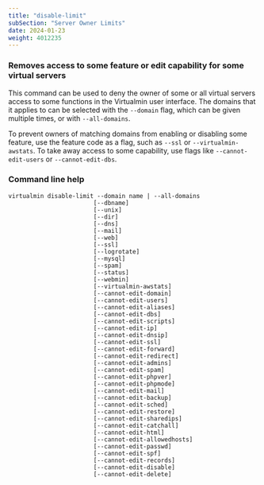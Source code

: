 ```yaml
---
title: "disable-limit"
subSection: "Server Owner Limits"
date: 2024-01-23
weight: 4012235
---
```


### Removes access to some feature or edit capability for some virtual servers

This command can be used to deny the owner of some or all virtual servers access to some functions in the Virtualmin user interface. The domains that it applies to can be selected with the `--domain` flag, which can be given multiple times, or with `--all-domains`.

To prevent owners of matching domains from enabling or disabling some feature, use the feature code as a flag, such as `--ssl` or `--virtualmin-awstats`. To take away access to some capability, use flags like `--cannot-edit-users` or `--cannot-edit-dbs`.

### Command line help

```text
virtualmin disable-limit --domain name | --all-domains
                        [--dbname]
                        [--unix]
                        [--dir]
                        [--dns]
                        [--mail]
                        [--web]
                        [--ssl]
                        [--logrotate]
                        [--mysql]
                        [--spam]
                        [--status]
                        [--webmin]
                        [--virtualmin-awstats]
                        [--cannot-edit-domain]
                        [--cannot-edit-users]
                        [--cannot-edit-aliases]
                        [--cannot-edit-dbs]
                        [--cannot-edit-scripts]
                        [--cannot-edit-ip]
                        [--cannot-edit-dnsip]
                        [--cannot-edit-ssl]
                        [--cannot-edit-forward]
                        [--cannot-edit-redirect]
                        [--cannot-edit-admins]
                        [--cannot-edit-spam]
                        [--cannot-edit-phpver]
                        [--cannot-edit-phpmode]
                        [--cannot-edit-mail]
                        [--cannot-edit-backup]
                        [--cannot-edit-sched]
                        [--cannot-edit-restore]
                        [--cannot-edit-sharedips]
                        [--cannot-edit-catchall]
                        [--cannot-edit-html]
                        [--cannot-edit-allowedhosts]
                        [--cannot-edit-passwd]
                        [--cannot-edit-spf]
                        [--cannot-edit-records]
                        [--cannot-edit-disable]
                        [--cannot-edit-delete]
```
